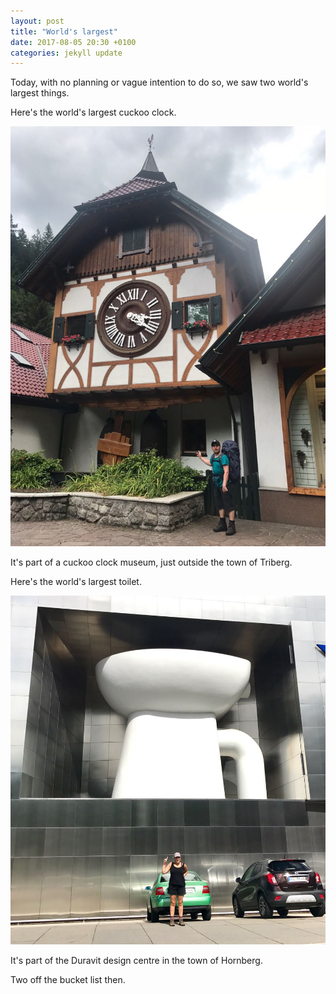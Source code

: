 ```yaml
---
layout: post
title: "World's largest"
date: 2017-08-05 20:30 +0100
categories: jekyll update
---
```

Today, with no planning or vague intention to do so, we saw two world's largest things.

Here's the world's largest cuckoo clock.

![Cuckoo clock the size of a house](https://github.com/tombye/trexit/raw/gh-pages/assets/images/worlds-largest-cuckoo-clock-and-tom.jpg)

It's part of a cuckoo clock museum, just outside the town of Triberg.

Here's the world's largest toilet.

![One side of a building clad in metal with a toilet inset into it the size of a house](https://github.com/tombye/trexit/raw/gh-pages/assets/images/worlds-largest-toilet-and-roz.jpg)

It's part of the Duravit design centre in the town of Hornberg.

Two off the bucket list then.
